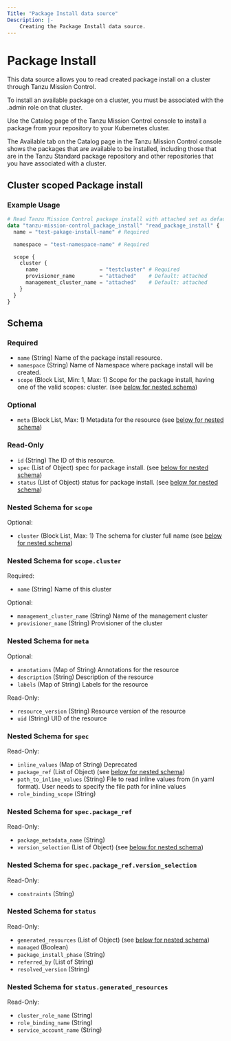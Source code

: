 ```yaml
---
Title: "Package Install data source"
Description: |-
    Creating the Package Install data source.
---
```


# Package Install

This data source allows you to read created package install on a cluster through Tanzu Mission Control.

To install an available package on a cluster, you must be associated with the .admin role on that cluster.

Use the Catalog page of the Tanzu Mission Control console to install a package from your repository to your Kubernetes cluster.

The Available tab on the Catalog page in the Tanzu Mission Control console shows the packages that are available to be installed, including those that are in the Tanzu Standard package repository and other repositories that you have associated with a cluster.

[package-install]: https://docs.vmware.com/en/VMware-Tanzu-Mission-Control/services/tanzumc-using/GUID-E0168103-7A6F-4C07-8768-19D9B1EB4EFA.html


## Cluster scoped Package install

### Example Usage

```terraform
# Read Tanzu Mission Control package install with attached set as default value.
data "tanzu-mission-control_package_install" "read_package_install" {
  name = "test-pakage-install-name" # Required

  namespace = "test-namespace-name" # Required

  scope {
    cluster {
      name                    = "testcluster" # Required
      provisioner_name        = "attached"    # Default: attached
      management_cluster_name = "attached"    # Default: attached
    }
  }
}
```
<!-- schema generated by tfplugindocs -->
## Schema

### Required

- `name` (String) Name of the package install resource.
- `namespace` (String) Name of Namespace where package install will be created.
- `scope` (Block List, Min: 1, Max: 1) Scope for the package install, having one of the valid scopes: cluster. (see [below for nested schema](#nestedblock--scope))

### Optional

- `meta` (Block List, Max: 1) Metadata for the resource (see [below for nested schema](#nestedblock--meta))

### Read-Only

- `id` (String) The ID of this resource.
- `spec` (List of Object) spec for package install. (see [below for nested schema](#nestedatt--spec))
- `status` (List of Object) status for package install. (see [below for nested schema](#nestedatt--status))

<a id="nestedblock--scope"></a>
### Nested Schema for `scope`

Optional:

- `cluster` (Block List, Max: 1) The schema for cluster full name (see [below for nested schema](#nestedblock--scope--cluster))

<a id="nestedblock--scope--cluster"></a>
### Nested Schema for `scope.cluster`

Required:

- `name` (String) Name of this cluster

Optional:

- `management_cluster_name` (String) Name of the management cluster
- `provisioner_name` (String) Provisioner of the cluster



<a id="nestedblock--meta"></a>
### Nested Schema for `meta`

Optional:

- `annotations` (Map of String) Annotations for the resource
- `description` (String) Description of the resource
- `labels` (Map of String) Labels for the resource

Read-Only:

- `resource_version` (String) Resource version of the resource
- `uid` (String) UID of the resource


<a id="nestedatt--spec"></a>
### Nested Schema for `spec`

Read-Only:

- `inline_values` (Map of String) Deprecated
- `package_ref` (List of Object) (see [below for nested schema](#nestedobjatt--spec--package_ref))
- `path_to_inline_values` (String) File to read inline values from (in yaml format). User needs to specify the file path for inline values
- `role_binding_scope` (String)

<a id="nestedobjatt--spec--package_ref"></a>
### Nested Schema for `spec.package_ref`

Read-Only:

- `package_metadata_name` (String)
- `version_selection` (List of Object) (see [below for nested schema](#nestedobjatt--spec--package_ref--version_selection))

<a id="nestedobjatt--spec--package_ref--version_selection"></a>
### Nested Schema for `spec.package_ref.version_selection`

Read-Only:

- `constraints` (String)




<a id="nestedatt--status"></a>
### Nested Schema for `status`

Read-Only:

- `generated_resources` (List of Object) (see [below for nested schema](#nestedobjatt--status--generated_resources))
- `managed` (Boolean)
- `package_install_phase` (String)
- `referred_by` (List of String)
- `resolved_version` (String)

<a id="nestedobjatt--status--generated_resources"></a>
### Nested Schema for `status.generated_resources`

Read-Only:

- `cluster_role_name` (String)
- `role_binding_name` (String)
- `service_account_name` (String)